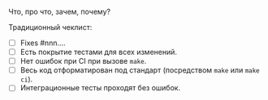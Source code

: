 Что, про что, зачем, почему?

Традиционный чеклист:

- [ ] Fixes #nnn....
- [ ] Есть покрытие тестами для всех изменений.
- [ ] Нет ошибок при CI при вызове `make`.
- [ ] Весь код отформатирован под стандарт (посредством `make` или `make ci`).
- [ ] Интеграционные тесты проходят без ошибок.
